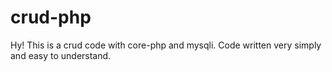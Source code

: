 # crud-php

Hy!
This is a crud code with core-php and mysqli.
Code written very simply and easy to understand.
